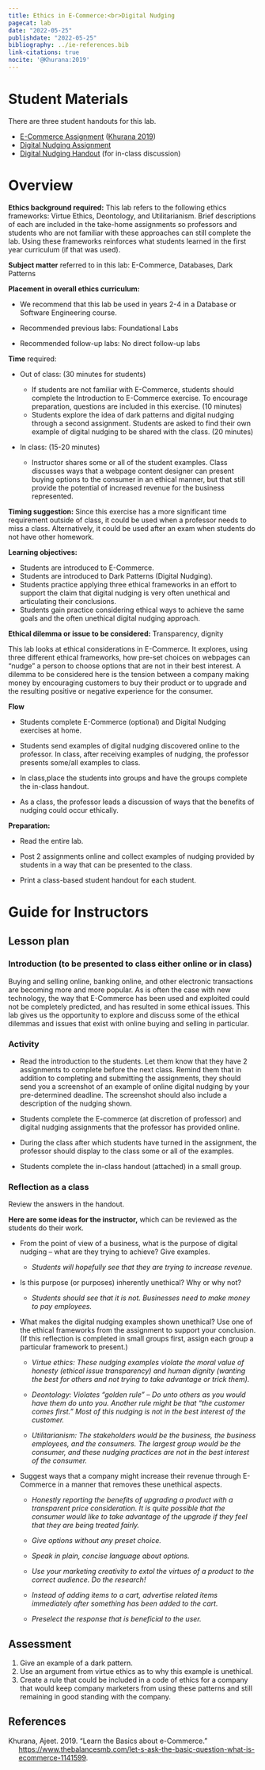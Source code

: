 ```yaml
---
title: Ethics in E-Commerce:<br>Digital Nudging
pagecat: lab
date: "2022-05-25"
publishdate: "2022-05-25"
bibliography: ../ie-references.bib
link-citations: true
nocite: '@Khurana:2019'
---
```


# Student Materials

There are three student handouts for this lab.

-   [E-Commerce Assignment](e-commerce-assignment) ([Khurana 2019](#ref-Khurana:2019))
-   [Digital Nudging Assignment](digital-nudging-assignment)
-   [Digital Nudging Handout](digital-nudging-handout) (for in-class discussion)

# Overview

**Ethics background required:**
This lab refers to the following ethics frameworks: Virtue Ethics, Deontology,
and Utilitarianism. Brief descriptions of each are included in the take-home
assignments so professors and students who are not familiar with these
approaches can still complete the lab. Using these frameworks reinforces what
students learned in the first year curriculum (if that was used).

**Subject matter** referred to in this lab: E-Commerce, Databases, Dark Patterns

**Placement in overall ethics curriculum:**

-   We recommend that this lab be used in years 2-4 in a Database or Software
    Engineering course.

-   Recommended previous labs: Foundational Labs

-   Recommended follow-up labs: No direct follow-up labs

**Time** required:

-   Out of class: (30 minutes for students)

    -   If students are not familiar with E-Commerce, students should complete the Introduction to E-Commerce exercise. To encourage preparation, questions are included in this exercise. (10 minutes)
    -   Students explore the idea of dark patterns and digital nudging through a second assignment. Students are asked to find their own example of digital nudging to be shared with the class. (20 minutes)

-   In class: (15-20 minutes)

    -   Instructor shares some or all of the student examples. Class discusses
        ways that a webpage content designer can present buying options to the
        consumer in an ethical manner, but that still provide the potential of
        increased revenue for the business represented.

**Timing suggestion:**
Since this exercise has a more significant time requirement outside of class, it
could be used when a professor needs to miss a class. Alternatively, it could be
used after an exam when students do not have other homework.

**Learning objectives:**

-   Students are introduced to E-Commerce.
-   Students are introduced to Dark Patterns (Digital Nudging).
-   Students practice applying three ethical frameworks in an effort to support
    the claim that digital nudging is very often unethical and articulating their
    conclusions.
-   Students gain practice considering ethical ways to achieve the same goals and
    the often unethical digital nudging approach.

**Ethical dilemma or issue to be considered:** Transparency, dignity

This lab looks at ethical considerations in E-Commerce. It explores, using three different ethical frameworks, how pre-set choices on webpages can “nudge” a person to choose options that are not in their best interest. A dilemma to be considered here is the tension between a company making money by encouraging customers to buy their product or to upgrade and the resulting positive or negative experience for the consumer.

**Flow**

-   Students complete E-Commerce (optional) and Digital Nudging exercises at home.

-   Students send examples of digital nudging discovered online to the professor.
    In class, after receiving examples of nudging, the professor presents some/all
    examples to class.

-   In class,place the students into groups and have the groups complete the
    in-class handout.

-   As a class, the professor leads a discussion of ways that the benefits of
    nudging could occur ethically.

**Preparation:**

-   Read the entire lab.

-   Post 2 assignments online and collect examples of nudging provided by students
    in a way that can be presented to the class.

-   Print a class-based student handout for each student.

# Guide for Instructors

## Lesson plan

### Introduction (to be presented to class either online or in class)

Buying and selling online, banking online, and other electronic transactions are
becoming more and more popular. As is often the case with new technology, the
way that E-Commerce has been used and exploited could not be completely
predicted, and has resulted in some ethical issues. This lab gives us the
opportunity to explore and discuss some of the ethical dilemmas and issues that
exist with online buying and selling in particular.

### Activity

-   Read the introduction to the students.
    Let them know that they have 2 assignments to complete before the next class.
    Remind them that in addition to completing and submitting the assignments, they
    should send you a screenshot of an example of online digital nudging by your
    pre-determined deadline. The screenshot should also include a description of the
    nudging shown.

-   Students complete the E-commerce (at discretion of professor) and digital
    nudging assignments that the professor has provided online.

-   During the class after which students have turned in the assignment, the
    professor should display to the class some or all of the examples.

-   Students complete the in-class handout (attached) in a small group.

### Reflection as a class

Review the answers in the handout.

**Here are some ideas for the instructor,**
which can be reviewed as the students do their work.

-   From the point of view of a business, what is the purpose of digital nudging –
    what are they trying to achieve? Give examples.

    -   *Students will hopefully see that they are trying to increase revenue.*

-   Is this purpose (or purposes) inherently unethical? Why or why not?

    -   *Students should see that it is not. Businesses need to make money to pay
        employees.*

-   What makes the digital nudging examples shown unethical? Use one of the ethical frameworks from the assignment to support your conclusion. (If this reflection is completed in small groups first, assign each group a particular framework to present.)

    -   *Virtue ethics: These nudging examples violate the moral value of honesty (ethical issue transparency) and human dignity (wanting the best for others and not trying to take advantage or trick them).*

    -   *Deontology: Violates “golden rule” – Do unto others as you would have them do unto you. Another rule might be that “the customer comes first.” Most of this nudging is not in the best interest of the customer.*

    -   *Utilitarianism: The stakeholders would be the business, the business employees, and the consumers. The largest group would be the consumer, and these nudging practices are not in the best interest of the consumer.*

-   Suggest ways that a company might increase their revenue through E-Commerce in
    a manner that removes these unethical aspects.

    -   *Honestly reporting the benefits of upgrading a product with a transparent price consideration. It is quite possible that the consumer would like to take advantage of the upgrade if they feel that they are being treated fairly.*

    -   *Give options without any preset choice.*

    -   *Speak in plain, concise language about options.*

    -   *Use your marketing creativity to extol the virtues of a product to the correct audience. Do the research!*

    -   *Instead of adding items to a cart, advertise related items immediately after something has been added to the cart.*

    -   *Preselect the response that is beneficial to the user.*

## Assessment

1.  Give an example of a dark pattern.
2.  Use an argument from virtue ethics as to why this example is unethical.
3.  Create a rule that could be included in a code of ethics for a company that
    would keep company marketers from using these patterns and still remaining in
    good standing with the company.

## References

<div id="refs" class="references csl-bib-body hanging-indent">

<div id="ref-Khurana:2019" class="csl-entry">

Khurana, Ajeet. 2019. “Learn the Basics about e-Commerce.” <https://www.thebalancesmb.com/let-s-ask-the-basic-question-what-is-ecommerce-1141599>.

</div>

</div>
